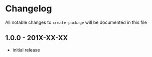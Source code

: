 # Changelog

All notable changes to `create-package` will be documented in this file

## 1.0.0 - 201X-XX-XX

- initial release
